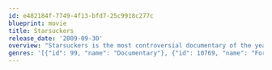 ```yaml
---
id: e482184f-7749-4f13-bfd7-25c9918c277c
blueprint: movie
title: Starsuckers
release_date: '2009-09-30'
overview: "Starsuckers is the most controversial documentary of the year, and was released in British cinemas in November 2009 to critical acclaim. It's a darkly humourous and shocking exposé of the celebrity obsessed media, that uncovers the real reasons behind our addiction to fame and blows the lid on the corporations and individuals who profit from it."
genres: '[{"id": 99, "name": "Documentary"}, {"id": 10769, "name": "Foreign"}]'
---
```

